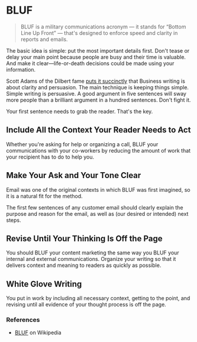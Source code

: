 # BLUF

> BLUF is a military communications acronym — it stands for “Bottom Line Up Front” — that's designed to enforce speed and clarity in reports and emails.

The basic idea is simple: put the most important details first. Don't tease or delay your main point because people are busy and their time is valuable. And make it clear—life-or-death decisions could be made using your information.

Scott Adams of the Dilbert fame [puts it succinctly](https://dilbertblog.typepad.com/the_dilbert_blog/2007/06/the_day_you_bec.html) that Business writing is about clarity and persuasion. The main technique is keeping things simple. Simple writing is persuasive. A good argument in five sentences will sway more people than a brilliant argument in a hundred sentences. Don't fight it.

Your first sentence needs to grab the reader. That's the key.

## Include All the Context Your Reader Needs to Act

Whether you're asking for help or organizing a call, BLUF your communications with your co-workers by reducing the amount of work that your recipient has to do to help you.

## Make Your Ask and Your Tone Clear

Email was one of the original contexts in which BLUF was first imagined, so it is a natural fit for the method.

The first few sentences of any customer email should clearly explain the purpose and reason for the email, as well as (our desired or intended) next steps.

## Revise Until Your Thinking Is Off the Page

You should BLUF your content marketing the same way you BLUF your internal and external communications. Organize your writing so that it delivers context and meaning to readers as quickly as possible.

## White Glove Writing

You put in work by including all necessary context, getting to the point, and revising until all evidence of your thought process is off the page.

### References

- [BLUF](https://en.wikipedia.org/wiki/BLUF_(communication)) on Wikipedia
